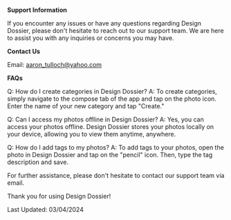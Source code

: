 **Support Information**

If you encounter any issues or have any questions regarding Design Dossier, please don't hesitate to reach out to our support team. We are here to assist you with any inquiries or concerns you may have.

**Contact Us**

Email: [aaron_tulloch@yahoo.com](mailto:aaron_tulloch@yahoo.com)

**FAQs**

Q: How do I create categories in Design Dossier?
A: To create categories, simply navigate to the compose tab of the app and tap on the photo icon. Enter the name of your new category and tap "Create."

Q: Can I access my photos offline in Design Dossier?
A: Yes, you can access your photos offline. Design Dossier stores your photos locally on your device, allowing you to view them anytime, anywhere.

Q: How do I add tags to my photos?
A: To add tags to your photos, open the photo in Design Dossier and tap on the "pencil" icon. Then, type the tag description and save. 

For further assistance, please don't hesitate to contact our support team via email.

Thank you for using Design Dossier!

Last Updated: 03/04/2024
